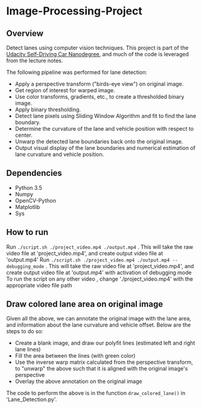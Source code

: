 # Image-Processing-Project

## Overview
Detect lanes using computer vision techniques. This project is part of the [Udacity Self-Driving Car Nanodegree](https://www.udacity.com/drive), and much of the code is leveraged from the lecture notes.

The following pipeline was performed for lane detection:

* Apply a perspective transform ("birds-eye view") on original image.
* Get region of interest for warped image.
* Use color transforms, gradients, etc., to create a thresholded binary image.
* Apply binary thresholding.
* Detect lane pixels using Sliding Window Algorithm and fit to find the lane boundary.
* Determine the curvature of the lane and vehicle position with respect to center.
* Unwarp the detected lane boundaries back onto the original image.
* Output visual display of the lane boundaries and numerical estimation of lane curvature and vehicle position.

## Dependencies
* Python 3.5
* Numpy
* OpenCV-Python
* Matplotlib
* Sys

## How to run
Run `./script.sh ./project_video.mp4 ./output.mp4` . This will take the raw video file at 'project_video.mp4', and create output video file at 'output.mp4' 
Run `./script.sh ./project_video.mp4 ./output.mp4 --debugging_mode` . This will take the raw video file at 'project_video.mp4', and create output video file at 'output.mp4' with activation of debugging mode
To run the script on any other video , change './project_video.mp4' with the appropriate video file path

## Draw colored lane area on original image
Given all the above, we can annotate the original image with the lane area, and information about the lane curvature and vehicle offset. Below are the steps to do so:

* Create a blank image, and draw our polyfit lines (estimated left and right lane lines)
* Fill the area between the lines (with green color)
* Use the inverse warp matrix calculated from the perspective transform, to "unwarp" the above such that it is aligned with the original image's perspective
* Overlay the above annotation on the original image

The code to perform the above is in the function `draw_colored_lane()` in 'Lane_Detection.py'.
